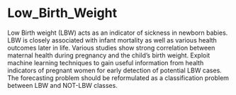 # Low_Birth_Weight
Low Birth weight (LBW) acts as an indicator of sickness in newborn babies. LBW is closely associated with infant mortality as well as various health outcomes later in life. Various studies show strong correlation between maternal health during pregnancy and the child’s birth weight. Exploit machine learning techniques to gain useful information from health indicators of pregnant women for early detection of potential LBW cases. The forecasting problem should be reformulated as a classification problem between LBW and NOT-LBW classes.
